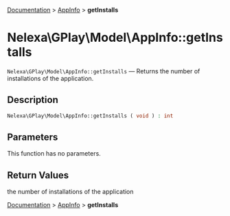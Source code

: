 [Documentation](../../README.md) > [AppInfo](README.md) > **getInstalls**

# Nelexa\GPlay\Model\AppInfo::getInstalls
`Nelexa\GPlay\Model\AppInfo::getInstalls` — Returns the number of installations of the application.

## Description
```php
Nelexa\GPlay\Model\AppInfo::getInstalls ( void ) : int
```

## Parameters
This function has no parameters.

## Return Values
the number of installations of the application

[Documentation](../../README.md) > [AppInfo](README.md) > **getInstalls**
